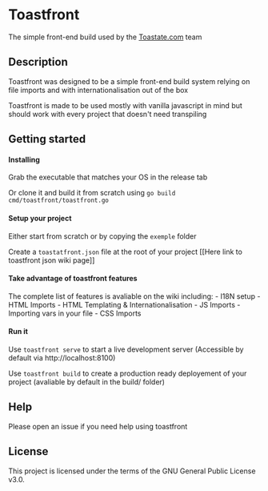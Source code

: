 # Toastfront

The simple front-end build used by the [Toastate.com](https://www.toastate.com) team 

## Description

Toastfront was designed to be a simple front-end build system relying on file imports and with internationalisation out of the box

Toastfront is made to be used mostly with vanilla javascript in mind but should work with every project that doesn't need transpiling

## Getting started

#### Installing

Grab the executable that matches your OS in the release tab

Or clone it and build it from scratch using `go build cmd/toastfront/toastfront.go`

#### Setup your project

Either start from scratch or by copying the `exemple` folder

Create a `toastatfront.json` file at the root of your project
[[Here link to toastfront json wiki page]]

#### Take advantage of toastfront features

The complete list of features is avaliable on the wiki including:
    - I18N setup
    - HTML Imports
    - HTML Templating & Internationalisation
    - JS Imports
        - Importing vars in your file
    - CSS Imports

#### Run it

Use `toastfront serve` to start a live development server (Accessible by default via http://localhost:8100)

Use `toastfront build` to create a production ready deployement of your project (avaliable by default in the build/ folder)


## Help

Please open an issue if you need help using toastfront

## License 

This project is licensed under the terms of the GNU General Public License v3.0.

